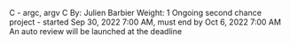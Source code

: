 C - argc, argv
C
 By: Julien Barbier
 Weight: 1
 Ongoing second chance project - started Sep 30, 2022 7:00 AM, must end by Oct 6, 2022 7:00 AM
 An auto review will be launched at the deadline
